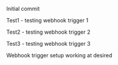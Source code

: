 Initial commit

Test1 - testing webhook trigger 1

Test2 - testing webhook trigger 2

Test3 - testing webhook trigger 3

Webhook trigger setup working at desired